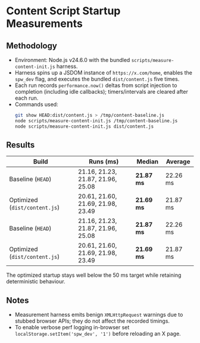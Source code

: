 # Content Script Startup Measurements

## Methodology
- Environment: Node.js v24.6.0 with the bundled `scripts/measure-content-init.js` harness.
- Harness spins up a JSDOM instance of `https://x.com/home`, enables the `spw_dev` flag, and executes the bundled `dist/content.js` five times.
- Each run records `performance.now()` deltas from script injection to completion (including idle callbacks); timers/intervals are cleared after each run.
- Commands used:
  ```bash
  git show HEAD:dist/content.js > /tmp/content-baseline.js
  node scripts/measure-content-init.js /tmp/content-baseline.js
  node scripts/measure-content-init.js dist/content.js
  ```

## Results

| Build | Runs (ms) | Median | Average |
| --- | --- | --- | --- |
| Baseline (`HEAD`) | 21.16, 21.23, 21.87, 21.96, 25.08 | **21.87 ms** | 22.26 ms |
| Optimized (`dist/content.js`) | 20.61, 21.60, 21.69, 21.98, 23.49 | **21.69 ms** | 21.87 ms |
| Baseline (`HEAD`)             | 21.16, 21.23, 21.87, 21.96, 25.08 | **21.87 ms** | 22.26 ms |
| Optimized (`dist/content.js`) | 20.61, 21.60, 21.69, 21.98, 23.49 | **21.69 ms** | 21.87 ms |

The optimized startup stays well below the 50 ms target while retaining deterministic behaviour.


## Notes
- Measurement harness emits benign `XMLHttpRequest` warnings due to stubbed browser APIs; they do not affect the recorded timings.
- To enable verbose perf logging in-browser set `localStorage.setItem('spw_dev', '1')` before reloading an X page.
